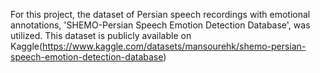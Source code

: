For this project, the dataset of Persian speech recordings with emotional annotations, 'SHEMO-Persian Speech Emotion Detection Database', was utilized. This dataset is publicly available on Kaggle(https://www.kaggle.com/datasets/mansourehk/shemo-persian-speech-emotion-detection-database)
